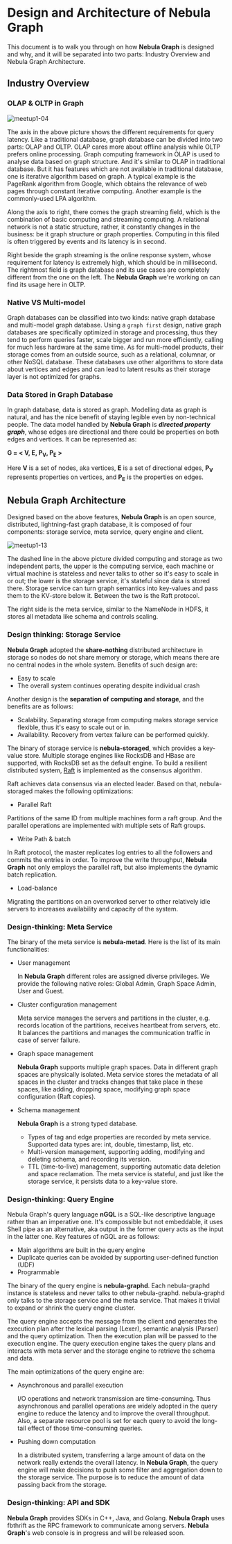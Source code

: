 # Design and Architecture of Nebula Graph

This document is to walk you through on how **Nebula Graph** is designed and why, and it will be separated into two parts: Industry Overview and Nebula Graph Architecture.

## Industry Overview

### OLAP & OLTP in Graph 

![meetup1-04](https://user-images.githubusercontent.com/42762957/64223265-dc573680-cf05-11e9-98bc-93de4fd32463.jpg)

The axis in the above picture shows the different requirements for query latency. Like a traditional database, graph database can be divided into two parts: OLAP and OLTP. OLAP cares more about offline analysis while OLTP prefers online processing. Graph computing framework in OLAP is used to analyse data based on graph structure. And it's similar to OLAP in traditional database. But it has features which are not available in traditional database, one is iterative algorithm based on graph. A typical example is the PageRank algorithm from Google, which obtains the relevance of web pages through constant iterative computing. Another example is the commonly-used LPA algorithm.

Along the axis to right, there comes the graph streaming field, which is the combination of basic computing and streaming computing. A relational network is not a static structure, rather, it constantly changes in the business: be it graph structure or graph properties. Computing in this filed 
is often triggered by events and its latency is in second.

Right beside the graph streaming is the online response system, whose requirement for latency is extremely high, which should be in millisecond. 
The rightmost field is graph database and its use cases are completely different from the one on the left. The **Nebula Graph** we're working on can find its usage here in OLTP.

### Native VS Multi-model

Graph databases can be classified into two kinds: native graph database and multi-model graph database. Using a `graph first` design, native graph databases are specifically optimized in storage and processing, thus they tend to perform queries faster, scale bigger and run more efficiently, calling for much less hardware at the same time. As for multi-model products, their storage comes from an outside source, such as a relational, columnar, or other NoSQL database. These databases use other algorithms to store data about vertices and edges and can lead to latent results as their storage layer is not optimized for graphs.

### Data Stored in Graph Database

In graph database, data is stored as graph. Modelling data as graph is natural, and has the nice benefit of staying legible even by non-technical people. The data model handled by **Nebula Graph** is **_directed property graph_**, whose edges are directional and there could be properties on both edges and vertices. It can be represented as:

**G = < V, E, P<sub>V</sub>, P<sub>E</sub> >**

Here **V** is a set of nodes, aka vertices, **E** is a set of directional edges, **P<sub>V</sub>** represents properties on vertices, and **P<sub>E</sub>** is the properties on edges.

## Nebula Graph Architecture

Designed based on the above features, **Nebula Graph** is an open source, distributed, lightning-fast graph database, it is composed of four components: storage service, meta service, query engine and client. 

![meetup1-13](https://user-images.githubusercontent.com/42762957/64231577-9c527c80-cf22-11e9-9044-9a739a22c42a.jpg)

The dashed line in the above picture divided computing and storage as two independent parts, the upper is the computing service, each machine or virtual machine is stateless and never talks to other so it's easy to scale in or out; the lower is the storage service, it's stateful since data is stored there. Storage service can turn graph semantics into key-values and pass them to the KV-store below it. Between the two is the Raft protocol.

The right side is the meta service, similar to the NameNode in HDFS, it stores all metadata like schema and controls scaling. 

### Design thinking: Storage Service

**Nebula Graph** adopted the **share-nothing** distributed architecture in storage so nodes do not share memory or storage, which means there are no central nodes in the whole system. Benefits of such design are: 

- Easy to scale
- The overall system continues operating despite individual crash

Another design is the **separation of computing and storage**, and the benefits are as follows:

- Scalability. Separating storage from computing makes storage service flexible, thus it's easy to scale out or in.
- Availability. Recovery from vertex failure can be performed quickly. 

The binary of storage service is **nebula-storaged**, which provides a key-value store. Multiple storage engines like RocksDB and HBase are supported, with RocksDB set as the default engine. To build a resilient distributed system, [Raft](https://raft.github.io/) is implemented as the consensus algorithm. 

Raft achieves data consensus via an elected leader. Based on that, nebula-storaged makes the following optimizations:

- Parallel Raft

Partitions of the same ID from multiple machines form a raft group. And the parallel operations are implemented with multiple sets of Raft groups.

- Write Path & batch

In Raft protocol, the master replicates log entries to all the followers and commits the entries in order. To improve the write throughput, **Nebula Graph** not only employs the parallel raft, but also implements the dynamic batch replication.

- Load-balance

Migrating the partitions on an overworked server to other relatively idle servers to increases availability and capacity of the system.

### Design-thinking: Meta Service

The binary of the meta service is **nebula-metad**. Here is the list of its main functionalities:

-  User management

   In **Nebula Graph** different roles are assigned diverse privileges. We provide the following native roles: Global Admin, Graph Space Admin, User and Guest.
- Cluster configuration management

   Meta service manages the servers and partitions in the cluster, e.g. records location of the partitions, receives heartbeat from servers, etc. It balances the partitions and manages the communication traffic in case of server failure.
- Graph space management

   **Nebula Graph** supports multiple graph spaces. Data in different graph spaces are physically isolated. Meta service stores the metadata of all spaces in the cluster and tracks changes that take place in these spaces, like adding, dropping space, modifying graph space configuration (Raft copies).
-   Schema management

    **Nebula Graph** is a strong typed database.

    - Types of tag and edge properties are recorded by meta service. Supported data types are: int, double, timestamp, list, etc.
    - Multi-version management, supporting adding, modifying and deleting schema, and recording its version.
    - TTL (time-to-live) management, supporting automatic data deletion and space reclamation.
The meta service is stateful, and just like the storage service, it persists data to a key-value store.


### Design-thinking: Query Engine

Nebula Graph's query language **nGQL** is a SQL-like descriptive language rather than an imperative one. It's compossible but not embeddable, it uses Shell pipe as an alternative, aka output in the former query acts as the input in the latter one. Key features of nGQL are as follows:

- Main algorithms are built in the query engine
- Duplicate queries can be avoided by supporting user-defined function (UDF)
- Programmable

The binary of the query engine is **nebula-graphd**. Each nebula-graphd instance is stateless and never talks to other nebula-graphd. nebula-graphd only talks to the storage service and the meta service. That makes it trivial to expand or shrink the query engine cluster.

 The query engine accepts the message from the client and generates the execution plan after the lexical parsing (Lexer), semantic analysis (Parser) and the query optimization. Then the execution plan will be passed to the execution engine. The query execution engine takes the query plans and interacts with meta server and the storage engine to retrieve the schema and data.

 The main optimizations of the query engine are:

 - Asynchronous and parallel execution

    I/O operations and network transmission are time-consuming. Thus asynchronous and parallel operations are widely adopted in the query engine to reduce the latency and to improve the overall throughput. Also, a separate resource pool is set for each query to avoid the long-tail effect of those time-consuming queries.

 - Pushing down computation

    In a distributed system, transferring a large amount of data on the network really extends the overall latency. In **Nebula Graph**, the query engine will make decisions to push some filter and aggregation down to the storage service. The purpose is to reduce the amount of data passing back from the storage.

### Design-thinking: API and SDK

**Nebula Graph** provides SDKs in C++, Java, and Golang. **Nebula Graph** uses fbthrift as the RPC framework to communicate among servers. **Nebula Graph**'s web console is in progress and will be released soon.




